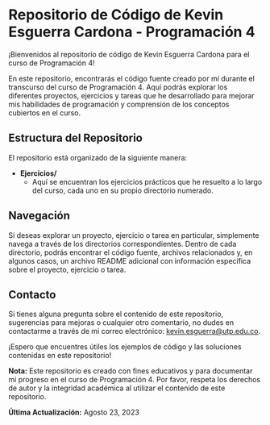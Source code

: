 # Repositorio de Código de Kevin Esguerra Cardona - Programación 4

¡Bienvenidos al repositorio de código de Kevin Esguerra Cardona para el curso de Programación 4!

En este repositorio, encontrarás el código fuente creado por mí durante el transcurso del curso de Programación 4. Aquí podrás explorar los diferentes proyectos, ejercicios y tareas que he desarrollado para mejorar mis habilidades de programación y comprensión de los conceptos cubiertos en el curso.

## Estructura del Repositorio

El repositorio está organizado de la siguiente manera:

- **Ejercicios/**
  - Aquí se encuentran los ejercicios prácticos que he resuelto a lo largo del curso, cada uno en su propio directorio numerado.

## Navegación

Si deseas explorar un proyecto, ejercicio o tarea en particular, simplemente navega a través de los directorios correspondientes. Dentro de cada directorio, podrás encontrar el código fuente, archivos relacionados y, en algunos casos, un archivo README adicional con información específica sobre el proyecto, ejercicio o tarea.

## Contacto

Si tienes alguna pregunta sobre el contenido de este repositorio, sugerencias para mejoras o cualquier otro comentario, no dudes en contactarme a través de mi correo electrónico: kevin.esguerra@utp.edu.co.

¡Espero que encuentres útiles los ejemplos de código y las soluciones contenidas en este repositorio!

**Nota:** Este repositorio es creado con fines educativos y para documentar mi progreso en el curso de Programación 4. Por favor, respeta los derechos de autor y la integridad académica al utilizar el contenido de este repositorio.

**Última Actualización:** Agosto 23, 2023
